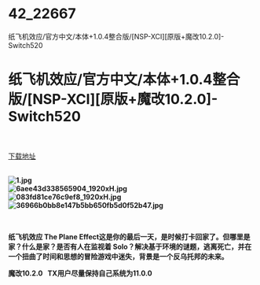 # 42_22667
纸飞机效应/官方中文/本体+1.0.4整合版/[NSP-XCI][原版+魔改10.2.0]-Switch520
# 纸飞机效应/官方中文/本体+1.0.4整合版/[NSP-XCI][原版+魔改10.2.0]-Switch520
 <br/></br>
[下载地址](https://www.switch520.cc/article/22667 "下载地址")
<br/></br>

<p><strong><img title="1.jpg" src="https://www.switch520.cc/muke_img/2021_09_25_c9582ac37a931.jpg" alt="1.jpg"></strong><br>
<strong><img title="6aee43d338565904_1920xH.jpg" src="https://www.switch520.cc/muke_img/2021_09_25_e0bc6558783a1.jpg" alt="6aee43d338565904_1920xH.jpg"></strong><br>
<strong><img title="083fd81ce76c9ef8_1920xH.jpg" src="https://www.switch520.cc/muke_img/2021_09_25_634f78bc720de.jpg" alt="083fd81ce76c9ef8_1920xH.jpg"></strong><br>
<strong><img title="36966b0bb8e147b5bb650fb5d0f52b47.jpg" src="https://www.switch520.cc/muke_img/2021_09_25_0431d7b644b24.jpg" alt="36966b0bb8e147b5bb650fb5d0f52b47.jpg">&nbsp;</strong></p>
<p>&nbsp;</p>
<p><strong>纸飞机效应 The Plane Effect这是你的最后一天，是时候打卡回家了。但哪里是家？什么是家？是否有人在监视着 Solo？解决基于环境的谜题，逃离死亡，并在一个扭曲了时间和思想的冒险游戏中迷失，背景是一个反乌托邦的未来。</strong></p>
<p><strong>魔改10.2.0 &nbsp;&nbsp;TX用户尽量保持自己系统为11.0.0</strong></p>
